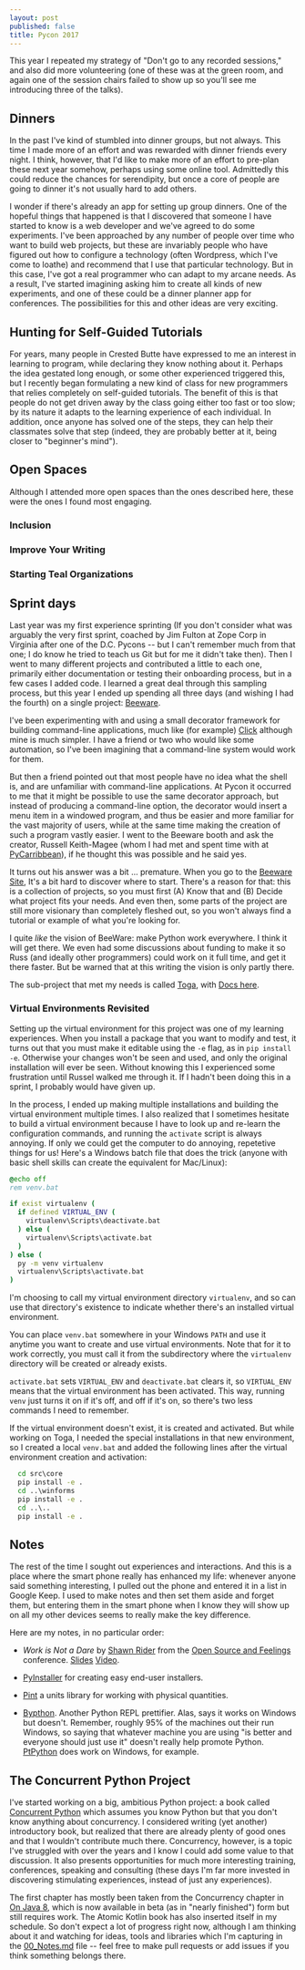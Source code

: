 ```yaml
---
layout: post
published: false
title: Pycon 2017
---
```


This year I repeated my strategy of "Don't go to any recorded sessions," and
also did more volunteering (one of these was at the green room, and again one
of the session chairs failed to show up so you'll see me introducing three of
the talks).


Dinners
-------

In the past I've kind of stumbled into dinner groups, but not always. This
time I made more of an effort and was rewarded with dinner friends every
night. I think, however, that I'd like to make more of an effort to pre-plan
these next year somehow, perhaps using some online tool. Admittedly this could
reduce the chances for serendipity, but once a core of people are going to
dinner it's not usually hard to add others.

I wonder if there's already an app for setting up group dinners. One of the
hopeful things that happened is that I discovered that someone I have started
to know is a web developer and we've agreed to do some experiments. I've been
approached by any number of people over time who want to build web projects,
but these are invariably people who have figured out how to configure a
technology (often Wordpress, which I've come to loathe) and recommend that I
use that particular technology. But in this case, I've got a real programmer
who can adapt to my arcane needs. As a result, I've started imagining asking
him to create all kinds of new experiments, and one of these could be a dinner
planner app for conferences. The possibilities for this and other ideas are
very exciting.

Hunting for Self-Guided Tutorials
---------------------------------

For years, many people in Crested Butte have expressed to me an interest in
learning to program, while declaring they know nothing about it. Perhaps the
idea gestated long enough, or some other experienced triggered this, but I
recently began formulating a new kind of class for new programmers that relies
completely on self-guided tutorials. The benefit of this is that people do not
get driven away by the class going either too fast or too slow; by its nature
it adapts to the learning experience of each individual. In addition, once
anyone has solved one of the steps, they can help their classmates solve that
step (indeed, they are probably better at it, being closer to "beginner's
mind").



Open Spaces
-----------

Although I attended more open spaces than the ones described here, these
were the ones I found most engaging.

### Inclusion

### Improve Your Writing

### Starting Teal Organizations

Sprint days
-----------

Last year was my first experience sprinting (If you don't consider what was
arguably the very first sprint, coached by Jim Fulton at Zope Corp in Virginia
after one of the D.C. Pycons -- but I can't remember much from that one; I do
know he tried to teach us Git but for me it didn't take then). Then I went to
many different projects and contributed a little to each one, primarily either
documentation or testing their onboarding process, but in a few cases I added
code. I learned a great deal through this sampling process, but this year
I ended up spending all three days (and wishing I had the fourth) on a single
project: [Beeware](https://pybee.org/).

I've been experimenting with and using a small decorator framework for building
command-line applications, much like (for example) [Click](http://click.pocoo.org)
although mine is much simpler. I have a friend or two who would like some
automation, so I've been imagining that a command-line system would work for them.

But then a friend pointed out that most people have no idea what the shell is, and
are unfamiliar with command-line applications. At Pycon it occurred to me that it
might be possible to use the same decorator approach, but instead of producing
a command-line option, the decorator would insert a menu item in a windowed program,
and thus be easier and more familiar for the vast majority of users, while at the
same time making the creation of such a program vastly easier. I went to the Beeware
booth and ask the creator, Russell Keith-Magee (whom I had met and spent time with
at [PyCarribbean](http://bruceeckel.github.io/2017/04/19/pycaribbean-keynote-on-youtube/)),
if he thought this was possible and he said yes.

It turns out his answer was a bit ... premature. When you go to the [Beeware Site](https://pybee.org/),
It's a bit hard to discover where to start. There's a reason for that: this is a collection
of projects, so you must first (A) Know that and (B) Decide what project fits your needs.
And even then, some parts of the project are still more visionary than completely fleshed out,
so you won't always find a tutorial or example of what you're looking for.

I quite *like* the vision of BeeWare: make Python work everywhere. I think it will get there.
We even had some discussions about funding to make it so Russ (and ideally other programmers)
could work on it full time, and get it there faster. But be warned that at this writing the
vision is only partly there.

The sub-project that met my needs is called [Toga](https://github.com/pybee/toga), with
[Docs here](https://toga.readthedocs.io/en/latest/).

### Virtual Environments Revisited

Setting up the virtual environment for this project was one of my learning
experiences. When you install a package that you want to modify and test, it
turns out that you must make it editable using the `-e` flag, as in `pip
install -e`. Otherwise your changes won't be seen and used, and only the
original installation will ever be seen. Without knowing this I experienced
some frustration until Russel walked me through it. If I hadn't been doing
this in a sprint, I probably would have given up.

In the process, I ended up making multiple installations and building the
virtual environment multiple times. I also realized that I sometimes hesitate
to build a virtual environment because I have to look up and re-learn the
configuration commands, and running the `activate` script is always annoying.
If only we could get the computer to do annoying, repetetive things for us!
Here's a Windows batch file that does the trick (anyone with basic shell
skills can create the equivalent for Mac/Linux):

```bat
@echo off
rem venv.bat

if exist virtualenv (
  if defined VIRTUAL_ENV (
    virtualenv\Scripts\deactivate.bat
  ) else (
    virtualenv\Scripts\activate.bat
  )
) else (
  py -m venv virtualenv
  virtualenv\Scripts\activate.bat
)
```

I'm choosing to call my virtual environment directory `virtualenv`, and so can
use that directory's existence to indicate whether there's an installed
virtual environment.

You can place `venv.bat` somewhere in your Windows `PATH` and use it anytime
you want to create and use virtual environments. Note that for it to work
correctly, you must call it from the subdirectory where the `virtualenv`
directory will be created or already exists.

`activate.bat` sets `VIRTUAL_ENV` and `deactivate.bat` clears it, so
`VIRTUAL_ENV` means that the virtual environment has been activated. This way,
running `venv` just turns it on if it's off, and off if it's on, so there's
two less commands I need to remember.

If the virtual environment doesn't exist, it is created and activated. But
while working on Toga, I needed the special installations in that new
environment, so I created a local `venv.bat` and added the following lines
after the virtual environment creation and activation:

```bat
  cd src\core
  pip install -e .
  cd ..\winforms
  pip install -e .
  cd ..\..
  pip install -e .
```


Notes
-----

The rest of the time I sought out experiences and interactions. And this is a place where
the smart phone really has enhanced my life: whenever anyone said something interesting, I
pulled out the phone and entered it in a list in Google Keep. I used to make notes and then
set them aside and forget them, but entering them in the smart phone when I know they will
show up on all my other devices seems to really make the key difference.

Here are my notes, in no particular order:

- *Work is Not a Dare* by [Shawn Rider](http://shawnrider.com/) from
  the [Open Source and Feelings](http://www.osfeels.com/) conference.
  [Slides](https://www.slideshare.net/shawnrider/work-is-not-a-dare-tips-for-building-inclusive-teams)
  [Video](https://www.youtube.com/watch?v=OdHH5KWGTNo).

- [PyInstaller](http://www.pyinstaller.org/) for creating easy end-user installers.

- [Pint](https://pint.readthedocs.io/en/0.8/) a units library for working with physical quantities.

- [Bypthon](https://www.bpython-interpreter.org/). Another Python REPL prettifier. Alas, says it works
  on Windows but doesn't. Remember, roughly 95% of the machines out their run Windows, so saying that
  whatever machine you are using "is better and everyone should just use it" doesn't really help promote
  Python. [PtPython](https://github.com/jonathanslenders/ptpython) does work on Windows, for example.


The Concurrent Python Project
-----------------------------

I've started working on a big, ambitious Python project: a book called
[Concurrent Python](www.ConcurrentPython.com) which assumes you know Python
but that you don't know anything about concurrency. I considered writing (yet
another) introductory book, but realized that there are already plenty of good
ones and that I wouldn't contribute much there. Concurrency, however, is a
topic I've struggled with over the years and I know I could add some value to
that discussion. It also presents opportunities for much more interesting
training, conferences, speaking and consulting (these days I'm far more
invested in discovering stimulating experiences, instead of just any
experiences).

The first chapter has mostly been taken from the Concurrency chapter in [On
Java 8](www.OnJava8.com), which is now available in beta (as in "nearly
finished") form but still requires work. The Atomic Kotlin book has also
inserted itself in my schedule. So don't expect a lot of progress right now,
although I am thinking about it and watching for ideas, tools and libraries
which I'm capturing in the [00_Notes.md](https://github.com/BruceEckel/ConcurrentPython/blob/master/Chapters/00_Notes.md) file -- feel free to make pull requests or add issues if you
think something belongs there.
